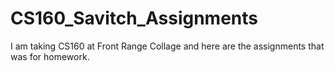 # CS160_Savitch_Assignments

I am taking CS160 at Front Range Collage and here are the assignments that was for homework.
